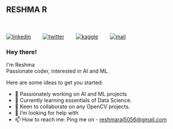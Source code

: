 ## RESHMA R <br>

<br><br>
[![linkedin](https://github.com/arpit-dwivedi/arpit-dwivedi.github.io/blob/master/assets/img/Webp.net-resizeimage.png)](https://www.linkedin.com/in/reshma-r-b855201b4/)&nbsp;&nbsp;&nbsp;&nbsp;&nbsp;&nbsp;&nbsp;
[![twitter](https://github.com/arpit-dwivedi/arpit-dwivedi.github.io/blob/master/assets/img/ttt.png)](https://twitter.com/reshma_raj28)&nbsp;&nbsp;&nbsp;&nbsp;&nbsp;&nbsp;&nbsp;
[![kaggle](https://github.com/arpit-dwivedi/arpit-dwivedi/blob/master/kaggle.png)](https://www.kaggle.com/rechraj)&nbsp;&nbsp;&nbsp;&nbsp;&nbsp;&nbsp;&nbsp;
[![mail](https://github.com/arpit-dwivedi/arpit-dwivedi/blob/master/m1.png)](mailto:reshmaraj5056@gmail.com)
### Hey there!
I'm Reshma 
  <br> Passionate coder, interested in AI and ML. 

Here are some ideas to get you started:

- 🔭 Passionately working on AI and ML projects
- 🌱 Currently learning essentials of Data Science.
- 👯 Keen to collaborate on any OpenCV projects.
- 🤔 I’m looking for help with 
- 📫 How to reach me: Ping me on - reshmaraj5056@gmail.com
